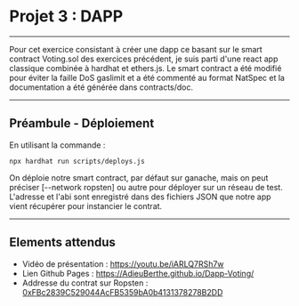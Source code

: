 # Projet 3 : DAPP
---

Pour cet exercice consistant à créer une dapp ce basant sur le smart contract Voting.sol des exercices précédent, je suis parti d'une react app classique combinée à hardhat et ethers.js. Le smart contract a été modifié pour éviter la faille DoS gaslimit et a été commenté au format NatSpec et la documentation a été générée dans contracts/doc.

---

## Préambule - Déploiement

En utilisant la commande :
```
npx hardhat run scripts/deploys.js
````
On déploie notre smart contract, par défaut sur ganache, mais on peut préciser [--network ropsten] ou autre pour déployer sur un réseau de test. L'adresse et l'abi sont enregistré dans des fichiers JSON que notre app vient récupérer pour instancier le contrat.

---

## Elements attendus

- Vidéo de présentation : https://youtu.be/iARLQ7RSh7w
- Lien Github Pages : https://AdieuBerthe.github.io/Dapp-Voting/
- Addresse du contrat sur Ropsten : [0xFBc2839C529044AcFB5359bA0b4131378278B2DD](https://ropsten.etherscan.io/address/0xFBc2839C529044AcFB5359bA0b4131378278B2DD)
